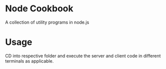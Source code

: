 # Node Cookbook
A collection of utility programs in node.js


# Usage
CD into respective folder and execute the server and client code in different terminals as applicable.

